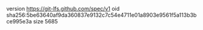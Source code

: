 version https://git-lfs.github.com/spec/v1
oid sha256:5be63640af9da360837e9132c7c54e4711e01a8903e9561f5a113b3bce995e3a
size 5685
